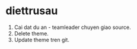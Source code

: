 # diettrusau
1. Cai dat du an - teamleader chuyen giao source.
2. Delete theme.
3. Update theme tren git.
